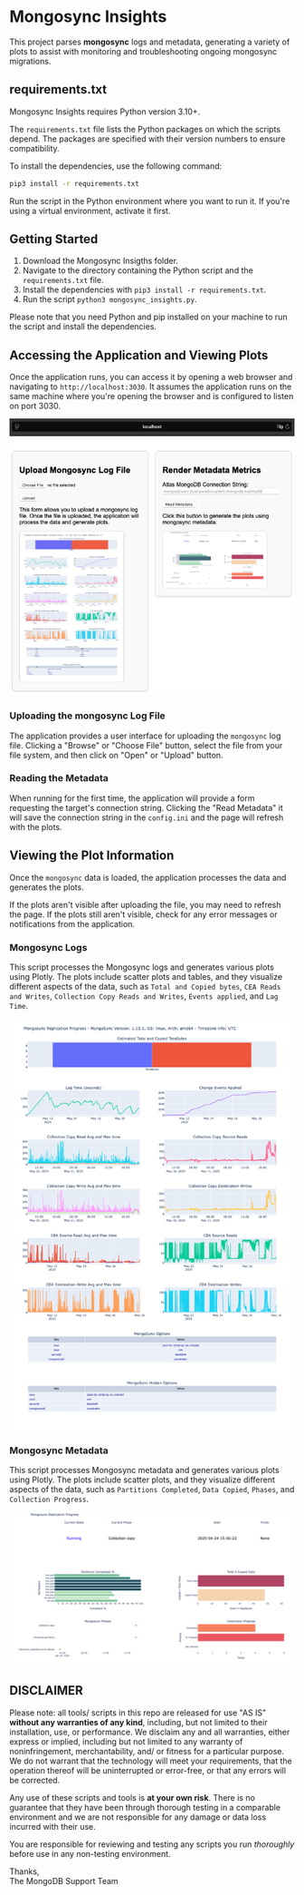 # Mongosync Insights

This project parses **mongosync** logs and metadata, generating a variety of plots to assist with monitoring and troubleshooting ongoing mongosync migrations.

## requirements.txt

Mongosync Insights requires Python version 3.10+.

The `requirements.txt` file lists the Python packages on which the scripts depend. The packages are specified with their version numbers to ensure compatibility.          

To install the dependencies, use the following command:

```bash
pip3 install -r requirements.txt
```

Run the script in the Python environment where you want to run it. If you're using a virtual environment, activate it first.

## Getting Started

1. Download the Mongosync Insigths folder.
2. Navigate to the directory containing the Python script and the `requirements.txt` file.
3. Install the dependencies with `pip3 install -r requirements.txt`.
4. Run the script `python3 mongosync_insights.py`.

Please note that you need Python and pip installed on your machine to run the script and install the dependencies.

## Accessing the Application and Viewing Plots

Once the application runs, you can access it by opening a web browser and navigating to `http://localhost:3030`. It assumes the application runs on the same machine where you're opening the browser and is configured to listen on port 3030.

![Mongosync Logs Analyzer](static/mongosync_insights_home.png)

### Uploading the mongosync Log File

The application provides a user interface for uploading the `mongosync` log file. Clicking a "Browse" or "Choose File" button, select the file from your file system, and then click on "Open" or "Upload" button.

### Reading the Metadata

When running for the first time, the application will provide a form requesting the target's connection string. 
Clicking the "Read Metadata" it will save the connection string in the `config.ini` and the page will refresh with the plots.

## Viewing the Plot Information

Once the `mongosync` data is loaded, the application processes the data and generates the plots. 

If the plots aren't visible after uploading the file, you may need to refresh the page. If the plots still aren't visible, check for any error messages or notifications from the application.

### Mongosync Logs

This script processes the Mongosync logs and generates various plots using Plotly. The plots include scatter plots and tables, and they visualize different aspects of the data, such as `Total and Copied bytes`, `CEA Reads and Writes`, `Collection Copy Reads and Writes`, `Events applied`, and `Lag Time`.

![Mongosync logs analyzer](static/mongosync_log_analyzer.png)

### Mongosync Metadata

This script processes Mongosync metadata and generates various plots using Plotly. The plots include scatter plots, and they visualize different aspects of the data, such as `Partitions Completed`, `Data Copied`, `Phases`, and `Collection Progress`.

![Mongosync metadata plots](static/mongosync_metadata.png)


DISCLAIMER
----------
Please note: all tools/ scripts in this repo are released for use "AS IS" **without any warranties of any kind**,
including, but not limited to their installation, use, or performance.  We disclaim any and all warranties, either 
express or implied, including but not limited to any warranty of noninfringement, merchantability, and/ or fitness 
for a particular purpose.  We do not warrant that the technology will meet your requirements, that the operation 
thereof will be uninterrupted or error-free, or that any errors will be corrected.

Any use of these scripts and tools is **at your own risk**.  There is no guarantee that they have been through 
thorough testing in a comparable environment and we are not responsible for any damage or data loss incurred with 
their use.

You are responsible for reviewing and testing any scripts you run *thoroughly* before use in any non-testing 
environment.

Thanks,  
The MongoDB Support Team